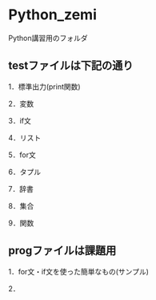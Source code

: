 # Python_zemi
Python講習用のフォルダ

## testファイルは下記の通り
 1．標準出力(print関数)
 
 2．変数
 
 3．if文
 
 4．リスト
 
 5．for文
 
 6．タプル
 
 7．辞書
 
 8．集合
 
 9．関数

## progファイルは課題用
1．for文・if文を使った簡単なもの(サンプル)

2．
